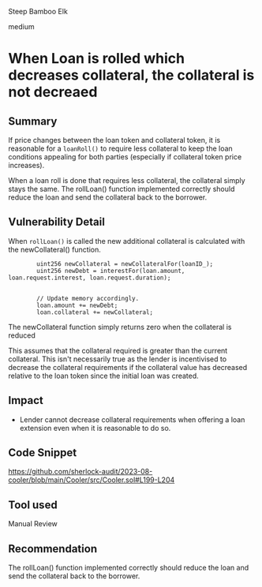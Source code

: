 Steep Bamboo Elk

medium

# When Loan is rolled which decreases collateral, the collateral is not decreaed
## Summary

If price changes between the loan token and collateral token, it is reasonable for a `loanRoll()` to require less collateral to keep the loan conditions appealing for both parties (especially if collateral token price increases).

When a loan roll is done that requires less collateral, the collateral simply stays the same. The rollLoan() function implemented correctly should reduce the loan and send the collateral back to the borrower. 
## Vulnerability Detail

When `rollLoan()` is called the new additional collateral is calculated with the newCollateral() function.

```solidity
        uint256 newCollateral = newCollateralFor(loanID_);
        uint256 newDebt = interestFor(loan.amount, loan.request.interest, loan.request.duration);


        // Update memory accordingly.
        loan.amount += newDebt;
        loan.collateral += newCollateral;
```
The newCollateral function simply returns zero when the collateral is reduced


This assumes that the collateral required is greater than the current collateral. This isn't necessarily true as the lender is incentivised to decrease the collateral requirements if the collateral value has decreased relative to the loan token since the initial loan was created.

## Impact

- Lender cannot decrease collateral requirements when offering a loan extension even when it is reasonable to do so.


## Code Snippet

https://github.com/sherlock-audit/2023-08-cooler/blob/main/Cooler/src/Cooler.sol#L199-L204

## Tool used

Manual Review

## Recommendation

The rollLoan() function implemented correctly should reduce the loan and send the collateral back to the borrower. 


